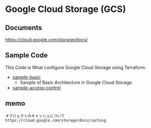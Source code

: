 # Google Cloud Storage (GCS)

## Documents

https://cloud.google.com/storage/docs/


## Sample Code

This Code is What configure Google Cloud Storage using Terraform.

+ [sample-basic](./sample-basic/README.md)
  + Sample of Basic Architecture in Google Cloud Storage.
+ [sample-access-control](./sample-access-control/README.md)

## memo

```
オブジェクトのキャッシュについて
https://cloud.google.com/storage/docs/caching
```
